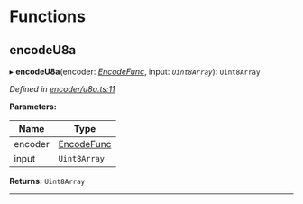 

# Functions

<a id="encodeu8a"></a>

##  encodeU8a

▸ **encodeU8a**(encoder: *[EncodeFunc](_encoder_types_.md#encodefunc)*, input: *`Uint8Array`*): `Uint8Array`

*Defined in [encoder/u8a.ts:11](https://github.com/polkadot-js/common/blob/815fdc7/packages/util-rlp/src/encoder/u8a.ts#L11)*

**Parameters:**

| Name | Type |
| ------ | ------ |
| encoder | [EncodeFunc](_encoder_types_.md#encodefunc) |
| input | `Uint8Array` |

**Returns:** `Uint8Array`

___

